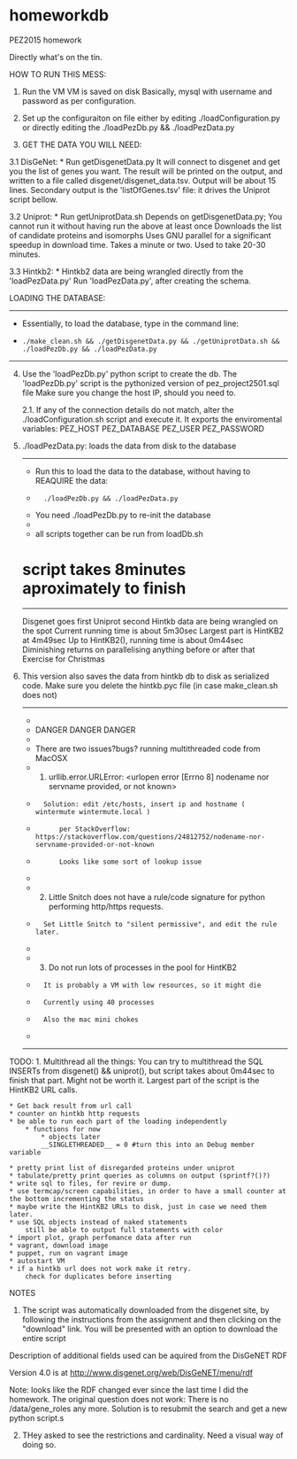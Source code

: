 # homeworkdb
PEZ2015 homework

Directly what's on the tin.

HOW TO RUN THIS MESS:

1. Run the VM
	VM is saved on disk
	Basically, mysql with username and password as per configuration.

2. Set up the configuraiton on file either by editing ./loadConfiguration.py or directly editing the ./loadPezDb.py && ./loadPezData.py

3. GET THE DATA YOU WILL NEED:

3.1 DisGeNet:
	*  Run getDisgenetData.py
		It will connect to disgenet and get you the list of genes you want. 
   		The result will be printed on the output, and written to a file called disgenet/disgenet_data.tsv. Output will be about 15 lines. 
   		Secondary output is the 'listOfGenes.tsv' file: it drives the Uniprot script bellow.

3.2 Uniprot:
 	* Run getUniprotData.sh
 		Depends on getDisgenetData.py;
 			You cannot run it without having run the above at least once
 		Downloads the list of candidate proteins and isomorphs
   		Uses GNU parallel for a significant speedup in download time.
 			Takes a minute or two.
 			Used to take 20-30 minutes.

3.3 Hintkb2:
	* Hintkb2 data are being wrangled directly from the 'loadPezData.py'
		Run 'loadPezData.py', after creating the schema.


LOADING THE DATABASE:

************************************************************************************************************
* Essentially, to load the database, type in the command line:
*     ./make_clean.sh && ./getDisgenetData.py && ./getUniprotData.sh && ./loadPezDb.py && ./loadPezData.py
************************************************************************************************************


4. Use the 'loadPezDb.py' python script to create the db. The 'loadPezDb.py' script is the pythonized version of pez_project2501.sql file
	Make sure you change the host IP, should you need to.

	2.1. If any of the connection details do not match, alter the ./loadConfiguration.sh script and execute it. 
		It exports the enviromental variables:
			PEZ_HOST
			PEZ_DATABASE
			PEZ_USER
			PEZ_PASSWORD

5. ./loadPezData.py: loads the data from disk to the database
	***********************************************************************************
	* Run this to load the data to the database, without having to REAQUIRE the data:
	* 		./loadPezDb.py && ./loadPezData.py
	* 	You need ./loadPezDb.py to re-init the database
	* 
	* all scripts together can be run from loadDb.sh
	#		script takes 8minutes aproximately to finish	
	***********************************************************************************
	Disgenet goes first
	Uniprot second
	Hintkb data are being wrangled on the spot
		Current running time is about 5m30sec
			Largest part is HintKB2 at 4m49sec
			Up to HintKB2(), running time is about 0m44sec
			Diminishing returns on parallelising anything before or after that
				Exercise for Christmas

6. This version also saves the data from hintkb db to disk as serialized code. Make sure you delete the hintkb.pyc file (in case make_clean.sh does not)

	************************************************************************************************************
	*
	* DANGER DANGER DANGER
	*
	* There are two issues?bugs? running multithreaded code from  MacOSX
	* 	1. urllib.error.URLError: <urlopen error [Errno 8] nodename nor servname provided, or not known>
	*		Solution: edit /etc/hosts, insert ip and hostname ( wintermute wintermute.local )
	*			per StackOverflow: https://stackoverflow.com/questions/24812752/nodename-nor-servname-provided-or-not-known
	* 			Looks like some sort of lookup issue
	*
	*	2. Little Snitch does not have a rule/code signature for python performing http/https requests.
	*		Set Little Snitch to "silent permissive", and edit the rule later.
	* 
	*	3. Do not run lots of processes in the pool for HintKB2
	*		It is probably a VM with low resources, so it might die
	*		Currently using 40 processes
	*		Also the mac mini chokes
	*
	************************************************************************************************************


TODO:
	1. Multithread all the things:
		You can try to multithread the SQL INSERTs from disgenet() && uniprot(), but script takes about 0m44sec to finish that part. Might not be worth it.
		Largest part of the script is the HintKB2 URL calls.

	* Get back result from url call
	* counter on hintkb http requests
	* be able to run each part of the loading independently
		* functions for now
			* objects later
			__SINGLETHREADED__ = 0 #turn this into an Debug member variable

	* pretty print list of disregarded proteins under uniprot
	* tabulate/pretty print queries as columns on output (sprintf?()?)
	* write sql to files, for revire or dump.
	* use termcap/screen capabilities, in order to have a small counter at the bottom incrementing the status
	* maybe write the HintKB2 URLs to disk, just in case we need them later.
	* use SQL objects instead of naked statements 
		still be able to output full statements with color
	* import plot, graph perfomance data after run
	* vagrant, download image
	* puppet, run on vagrant image
	* autostart VM
	* if a hintkb url does not work make it retry.
		check for duplicates before inserting





NOTES

1. The script was automatically downloaded from the disgenet site, by following the instructions from the assignment and then clicking on the "download" link. You will be presented with an option to download the entire script

Description of additional fields used can be aquired from the DisGeNET RDF

Version 4.0 is at http://www.disgenet.org/web/DisGeNET/menu/rdf

Note: looks like the RDF changed ever since the last time I did the homework. The original question does not work: There is no /data/gene_roles any more. Solution is to resubmit the search and get a new python script.s

2. THey asked to see the restrictions and cardinality. Need a visual way of doing so.